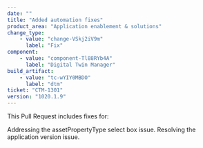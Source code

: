 ```yaml
---
date: ""
title: "Added automation fixes"
product_area: "Application enablement & solutions"
change_type:
    - value: "change-VSkj2iV9m"
      label: "Fix"
component:
    - value: "component-Tl88RYb4A"
      label: "Digital Twin Manager"
build_artifact:
    - value: "tc-wYIY0MBDO"
      label: "dtm"
ticket: "CTM-1301"
version: "1020.1.9"
---
```

This Pull Request includes fixes for:

Addressing the assetPropertyType select box issue.
Resolving the application version issue.